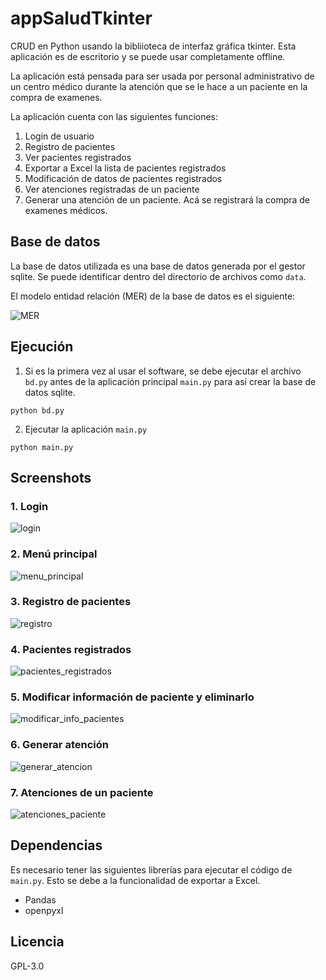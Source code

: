 # appSaludTkinter

CRUD en Python usando la bibliioteca de interfaz gráfica tkinter. Esta aplicación es de escritorio y se puede usar completamente offline.

La aplicación está pensada para ser usada por personal administrativo de un centro médico durante la atención que se le hace a un paciente en la compra de examenes.

La aplicación cuenta con las siguientes funciones:
1. Login de usuario
2. Registro de pacientes
3. Ver pacientes registrados
4. Exportar a Excel la lista de pacientes registrados
5. Modificación de datos de pacientes registrados
6. Ver atenciones registradas de un paciente
7. Generar una atención de un paciente. Acá se registrará la compra de examenes médicos.


## Base de datos
La base de datos utilizada es una base de datos generada por el gestor sqlite. Se puede identificar dentro del directorio de archivos como `data`.

El modelo entidad relación (MER) de la base de datos es el siguiente:

![MER](https://github.com/squirogar/appSaludTkinter/assets/50588970/1196d1df-4458-40fc-ae62-8bde64998553)

## Ejecución
1. Si es la primera vez al usar el software, se debe ejecutar el archivo `bd.py` antes de la aplicación principal `main.py` para así crear la base de datos sqlite.

```
python bd.py
```

2. Ejecutar la aplicación `main.py`

```
python main.py
```

## Screenshots
### 1. Login
![login](https://github.com/squirogar/appSaludTkinter/assets/50588970/4f2591b4-b995-4870-bd89-a5633504110f)

### 2. Menú principal
![menu_principal](https://github.com/squirogar/appSaludTkinter/assets/50588970/b97f9823-fa9a-4568-8cde-7a9ad14734c6)

### 3. Registro de pacientes
![registro](https://github.com/squirogar/appSaludTkinter/assets/50588970/00852179-7f3f-4432-98b6-35b68062eebc)

### 4. Pacientes registrados
![pacientes_registrados](https://github.com/squirogar/appSaludTkinter/assets/50588970/ad331f98-385b-485f-89c6-5663d5ad45dc)

### 5. Modificar información de paciente y eliminarlo
![modificar_info_pacientes](https://github.com/squirogar/appSaludTkinter/assets/50588970/58ca9d9c-8c1b-438b-a208-9159bcd189e8)

### 6. Generar atención
![generar_atencion](https://github.com/squirogar/appSaludTkinter/assets/50588970/da7df847-10c3-4fa4-be02-2f9f1f6c3460)

### 7. Atenciones de un paciente
![atenciones_paciente](https://github.com/squirogar/appSaludTkinter/assets/50588970/d9216310-9136-4823-b361-e0dd5be93f2b)

## Dependencias
Es necesario tener las siguientes librerías para ejecutar el código de `main.py`. Esto se debe a la funcionalidad de exportar a Excel.
- Pandas
- openpyxl

## Licencia
GPL-3.0




